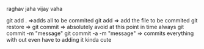 raghav jaha 
vijay vaha

git add .         =>adds all to be commited
git add <file>    => add the file to be commited
git restore       => 
git commit        => absolutely avoid at this point in time
always git commit -m "message" 
git commit -a -m "message" => commits everything with out even have to adding it kinda cute
